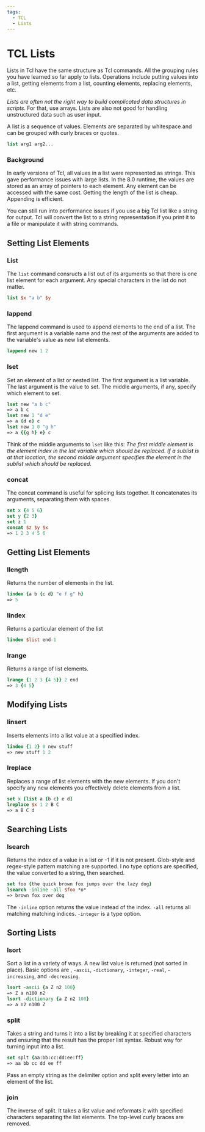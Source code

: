 ```yaml
---
tags:
  - TCL
  - Lists
---
```


# TCL Lists

Lists in Tcl have the same structure as Tcl commands. All the grouping rules you have learned so far apply to lists. Operations include putting values into a list, getting elements from a list, counting elements, replacing elements, etc.

*Lists are often not the right way to build complicated data structures in scripts.* For that, use arrays. Lists are also not good for handling unstructured data such as user input.

A list is a sequence of values. Elements are separated by whitespace and can be grouped with curly braces or quotes.

```tcl
list arg1 arg2...
```

### Background

In early versions of Tcl, all values in a list were represented as strings. This gave performance issues with large lists. In the 8.0 runtime, the values are stored as an array of pointers to each element. Any element can be accessed with the same cost. Getting the length of the list is cheap. Appending is efficient. 

You can still run into performance issues if you use a big Tcl list like a string for output. Tcl will convert the list to a string representation if you print it to a file or manipulate it with string commands.

## Setting List Elements

### List

The `list` command consructs a list out of its arguments so that there is one list element for each argument. Any special characters in the list do not matter.

```tcl
list $x "a b" $y
```

### lappend

The lappend command is used to append elements to the end of a list. The first argument is a variable name and the rest of the arguments are added to the variable's value as new list elements.

```tcl
lappend new 1 2
```

### lset

Set an element of a list or nested list. The first argument is a list variable. The last argument is the value to set. The middle arguments, if any, specify which element to set. 

```tcl
lset new "a b c"
=> a b c
lset new 1 "d e"
=> a {d e} c
lset new 1 0 "g h"
=> a {{g h} e} c
```

Think of the middle arguments to `lset` like this: *The first middle element is the element index in the list variable which should be replaced. If a sublist is at that location, the second middle argument specifies the element in the sublist which should be replaced.*

### concat

The concat command is useful for splicing lists together. It concatenates its arguments, separating them with spaces.

```tcl
set x {4 5 6}
set y {2 3}
set z 1
concat $z $y $x
=> 1 2 3 4 5 6
```

## Getting List Elements

### llength

Returns the number of elements in the list.

```tcl
lindex {a b {c d} "e f g" h}
=> 5
```

### lindex

Returns a particular element of the list

```tcl
lindex $list end-1
```

### lrange

Returns a range of list elements.

```tcl
lrange {1 2 3 {4 5}} 2 end
=> 3 {4 5}
```

## Modifying Lists

### linsert

Inserts elements into a list value at a specified index.

```tcl
lindex {1 2} 0 new stuff
=> new stuff 1 2
```

### lreplace

Replaces a range of list elements with the new elements. If you don't specify any new elements you effectively delete elements from a list.

```tcl
set x [list a {b c} e d]
lreplace $x 1 2 B C
=> a B C d
```

## Searching Lists

### lsearch

Returns the index of a value in a list or -1 if it is not present. Glob-style and regex-style pattern matching are supported. I no type options are specified, the value converted to a string, then searched.

```tcl
set foo {the quick brown fox jumps over the lazy dog}
lsearch -inline -all $foo *o*
=> brown fox over dog
```

The `-inline` option returns the value instead of the index. `-all` returns all matching matching indices. `-integer` is a type option.

## Sorting Lists

### lsort

Sort a list in a variety of ways. A new list value is returned (not sorted in place). Basic options are , `-ascii`, `-dictionary`, `-integer`, `-real`, `-increasing`, and `-decreasing`.
```tcl
lsort -ascii {a Z n2 100}
=> Z a n100 n2
lsort -dictionary {a Z n2 100}
=> a n2 n100 Z
```

### split

Takes a string and turns it into a list by breaking it at specified characters and ensuring that the result has the proper list syntax. Robust way for turning input into a list.

```tcl
set splt {aa:bb:cc:dd:ee:ff}
=> aa bb cc dd ee ff
```

Pass an empty string as the delimiter option and split every letter into an element of the list.

### join

The inverse of split. It takes a list value and reformats it with specified characters separating the list elements. The top-level curly braces are removed. 